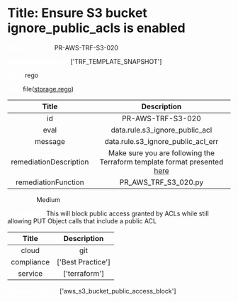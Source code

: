 



# Title: Ensure S3 bucket ignore_public_acls is enabled


***<font color="white">Master Test Id:</font>*** PR-AWS-TRF-S3-020

***<font color="white">Master Snapshot Id:</font>*** ['TRF_TEMPLATE_SNAPSHOT']

***<font color="white">type:</font>*** rego

***<font color="white">rule:</font>*** file([storage.rego])  
  
  
  
  

|Title|Description|
| :---: | :---: |
|id|PR-AWS-TRF-S3-020|
|eval|data.rule.s3_ignore_public_acl|
|message|data.rule.s3_ignore_public_acl_err|
|remediationDescription|Make sure you are following the Terraform template format presented <a href='https://registry.terraform.io/providers/hashicorp/aws/latest/docs/resources/s3_bucket_public_access_block' target='_blank'>here</a>|
|remediationFunction|PR_AWS_TRF_S3_020.py|


***<font color="white">Severity:</font>*** Medium

***<font color="white">Description:</font>*** This will block public access granted by ACLs while still allowing PUT Object calls that include a public ACL  
  
  

|Title|Description|
| :---: | :---: |
|cloud|git|
|compliance|['Best Practice']|
|service|['terraform']|


***<font color="white">Resource Types:</font>*** ['aws_s3_bucket_public_access_block']


[storage.rego]: https://github.com/prancer-io/prancer-compliance-test/tree/master/aws/terraform/storage.rego
